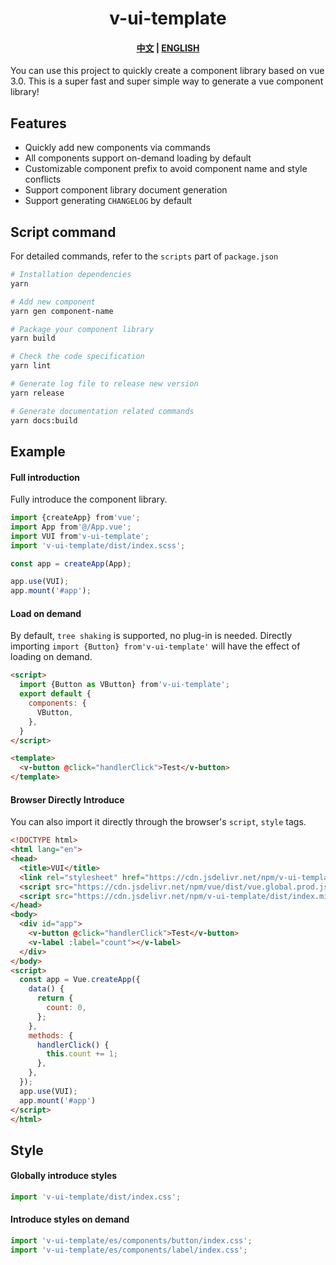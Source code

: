 <h1 align="center">v-ui-template</h1>

<h4 align="center">
  <a href="https://ckpack.github.io/v-ui-template/">中文</a>
  |
  <a href="https://ckpack.github.io/v-ui-template/en/">ENGLISH</a>
</h4>

 You can use this project to quickly create a component library based on vue 3.0. This is a super fast and super simple way to generate a vue component library!

## Features

+ Quickly add new components via commands
+ All components support on-demand loading by default
+ Customizable component prefix to avoid component name and style conflicts
+ Support component library document generation
+ Support generating `CHANGELOG` by default

## Script command

For detailed commands, refer to the `scripts` part of `package.json`

```bash
# Installation dependencies
yarn

# Add new component
yarn gen component-name

# Package your component library
yarn build

# Check the code specification
yarn lint

# Generate log file to release new version
yarn release

# Generate documentation related commands
yarn docs:build
```

## Example

#### Full introduction

Fully introduce the component library.

```js
import {createApp} from'vue';
import App from'@/App.vue';
import VUI from'v-ui-template';
import 'v-ui-template/dist/index.scss';

const app = createApp(App);

app.use(VUI);
app.mount('#app');
```

#### Load on demand

By default, `tree shaking` is supported, no plug-in is needed. Directly importing `import {Button} from'v-ui-template'` will have the effect of loading on demand.


```html
<script>
  import {Button as VButton} from'v-ui-template';
  export default {
    components: {
      VButton,
    },
  }
</script>

<template>
  <v-button @click="handlerClick">Test</v-button>
</template>
```

#### Browser Directly Introduce

You can also import it directly through the browser's `script`, `style` tags.

```html
<!DOCTYPE html>
<html lang="en">
<head>
  <title>VUI</title>
  <link rel="stylesheet" href="https://cdn.jsdelivr.net/npm/v-ui-template/dist/index.css">
  <script src="https://cdn.jsdelivr.net/npm/vue/dist/vue.global.prod.js"></script>
  <script src="https://cdn.jsdelivr.net/npm/v-ui-template/dist/index.min.js"></script>
</head>
<body>
  <div id="app">
    <v-button @click="handlerClick">Test</v-button>
    <v-label :label="count"></v-label>
  </div>
</body>
<script>
  const app = Vue.createApp({
    data() {
      return {
        count: 0,
      };
    },
    methods: {
      handlerClick() {
        this.count += 1;
      },
    },
  });
  app.use(VUI);
  app.mount('#app')
</script>
</html>
```

## Style

#### Globally introduce styles

```js
import 'v-ui-template/dist/index.css';
```

#### Introduce styles on demand

```js
import 'v-ui-template/es/components/button/index.css';
import 'v-ui-template/es/components/label/index.css';
```
